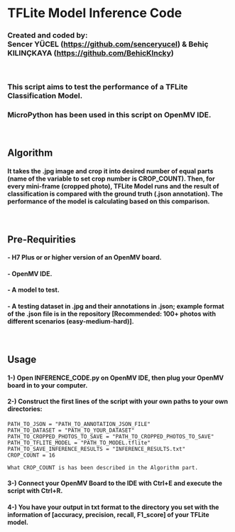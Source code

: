 # TFLite Model Inference Code

### Created and coded by: <br>Sencer YÜCEL (https://github.com/senceryucel) & Behiç KILINÇKAYA (https://github.com/BehicKlncky)
<br>

### This script aims to test the performance of a TFLite Classification Model.

### MicroPython has been used in this script on OpenMV IDE. 

<br>

## Algorithm
#### It takes the .jpg image and crop it into desired number of equal parts (name of the variable to set crop number is CROP_COUNT). Then, for every mini-frame (cropped photo), TFLite Model runs and the result of classification is compared with the ground truth (.json annotation). The performance of the model is calculating based on this comparison.

<br>

## Pre-Requirities

#### - H7 Plus or or higher version of an OpenMV board.
#### - OpenMV IDE.
#### - A model to test.
#### - A testing dataset in .jpg and their annotations in .json; example format of the .json file is in the repository [Recommended: 100+ photos with different scenarios (easy-medium-hard)].

<br>

## Usage 

#### 1-) Open INFERENCE_CODE.py on OpenMV IDE, then plug your OpenMV board in to your computer.

#### 2-) Construct the first lines of the script with your own paths to your own directories: 
```
PATH_TO_JSON = "PATH_TO_ANNOTATION_JSON_FILE"
PATH_TO_DATASET = "PATH_TO_YOUR_DATASET"
PATH_TO_CROPPED_PHOTOS_TO_SAVE = "PATH_TO_CROPPED_PHOTOS_TO_SAVE"
PATH_TO_TFLITE_MODEL = "PATH_TO_MODEL.tflite"
PATH_TO_SAVE_INFERENCE_RESULTS = "INFERENCE_RESULTS.txt"
CROP_COUNT = 16
```
```
What CROP_COUNT is has been described in the Algorithm part.
```

#### 3-) Connect your OpenMV Board to the IDE with Ctrl+E and execute the script with Ctrl+R.

#### 4-) You have your output in txt format to the directory you set with the information of [accuracy, precision, recall, F1_score] of your TFLite model.
